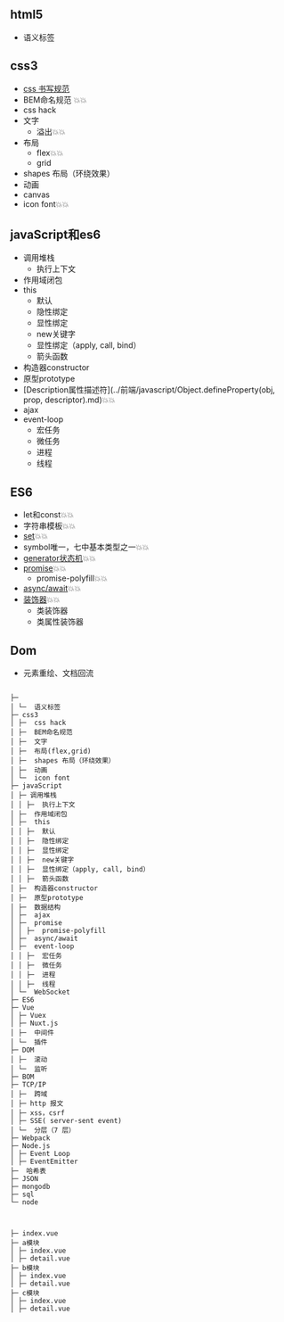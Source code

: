 ## html5

  * 语义标签

## css3

  * [css 书写规范](https://github.com/fex-team/styleguide/blob/master/css.md)
  * BEM命名规范 💥💥
  * css hack
  * 文字
    - 溢出💥💥
  * 布局
    - flex💥💥
    - grid
  * shapes 布局（环绕效果）
  * 动画
  * canvas
  * icon font💥💥

## javaScript和es6

  * 调用堆栈
    - 执行上下文
  * 作用域闭包
  * this
    - 默认
    - 隐性绑定
    - 显性绑定
    - new关键字
    - 显性绑定（apply, call, bind）
    - 箭头函数
  * 构造器constructor
  * 原型prototype
  * [Description属性描述符](../前端/javascript/Object.defineProperty(obj, prop, descriptor).md)💥💥
  * ajax
  * event-loop
    - 宏任务
    - 微任务
    - 进程
    - 线程

## ES6 
  * let和const💥💥
  * 字符串模板💥💥
  * [set](../前端/javascript/set.md)💥💥
  * symbol唯一，七中基本类型之一💥💥
  * [generator状态机](../前端/javascript/generator.md)💥💥
  * [promise](../前端/javascript/promise.md)💥💥
    - promise-polyfill💥💥
  * [async/await](../前端/javascript/promise.md)💥💥
  * [装饰器](../前端/javascript/decorator装饰器.md)💥💥
    * 类装饰器
    * 类属性装饰器


## Dom
  * 元素重绘、文档回流
```

├─ 
│ └─  语义标签
├─ css3
│ ├─  css hack
│ ├─  BEM命名规范
│ ├─  文字
│ ├─  布局(flex,grid)
│ ├─  shapes 布局（环绕效果）
│ ├─  动画
│ └─  icon font
├─ javaScript
│ ├─ 调用堆栈
│ │ ├─  执行上下文
│ ├─  作用域闭包
│ ├─  this
│ │ ├─  默认
│ │ ├─  隐性绑定
│ │ ├─  显性绑定
│ │ ├─  new关键字
│ │ ├─  显性绑定（apply, call, bind）
│ │ ├─  箭头函数
│ ├─  构造器constructor
│ ├─  原型prototype
│ ├─  数据结构
│ ├─  ajax
│ ├─  promise
│ │ ├─  promise-polyfill
│ ├─  async/await
│ ├─  event-loop
│ │ ├─  宏任务
│ │ ├─  微任务
│ │ ├─  进程
│ │ ├─  线程
│ └─  WebSocket
├─ ES6
├─ Vue
│ ├─ Vuex
│ ├─ Nuxt.js
│ ├─  中间件
│ └─  插件
├─ DOM
│ ├─  滚动
│ └─  监听
├─ BOM
├─ TCP/IP
│ ├─  跨域
│ ├─ http 报文
│ ├─ xss，csrf
│ ├─ SSE( server-sent event)
│ └─  分层（7 层）
├─ Webpack
├─ Node.js
│ ├─ Event Loop
│ ├─ EventEmitter
├─  哈希表
├─ JSON
├─ mongodb
├─ sql
└─ node



├─ index.vue
├─ a模块
│ ├─ index.vue
│ ├─ detail.vue
├─ b模块
│ ├─ index.vue
│ ├─ detail.vue
├─ c模块
│ ├─ index.vue
│ ├─ detail.vue

```
